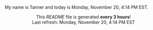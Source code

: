 My name is Tanner and today is Monday, November 20, 4:14 PM EST.

<p align="center">This <i>README</i> file is generated <b>every 3 hours</b>!</br>Last refresh: Monday, November 20, 4:14 PM EST<br /></p>
